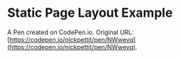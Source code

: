 # Static Page Layout Example

A Pen created on CodePen.io. Original URL: [https://codepen.io/nickpettit/pen/NWwevq](https://codepen.io/nickpettit/pen/NWwevq).

